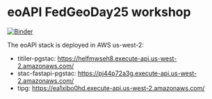 # eoAPI FedGeoDay25 workshop

[![Binder](https://binder.opensci.2i2c.cloud/badge_logo.svg)](https://binder.opensci.2i2c.cloud/v2/gh/developmentseed/eoapi-fedgeoday25-workshop/HEAD)

The eoAPI stack is deployed in AWS us-west-2:

- titiler-pgstac: <https://helfmwseh8.execute-api.us-west-2.amazonaws.com/>
- stac-fastapi-pgstac: <https://pj44p72a3g.execute-api.us-west-2.amazonaws.com/>
- tipg: <https://ea1xibo0hd.execute-api.us-west-2.amazonaws.com/>
